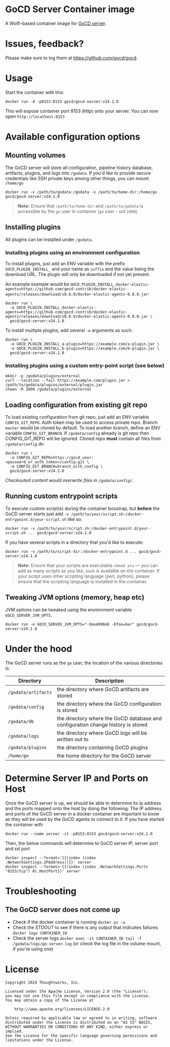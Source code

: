# GoCD Server Container image

A Wolfi-based container image for [GoCD server](https://www.gocd.org).

# Issues, feedback?

Please make sure to log them at https://github.com/gocd/gocd.

# Usage

Start the container with this:

```shell
docker run -d -p8153:8153 gocd/gocd-server:v24.1.0
```

This will expose container port 8153 (http) onto your server.
You can now open `http://localhost:8153`

# Available configuration options

## Mounting volumes

The GoCD server will store all configuration, pipeline history database,
artifacts, plugins, and logs into `/godata`. If you'd like to provide secure
credentials like SSH private keys among other things, you can mount `/home/go`

```shell
docker run -v /path/to/godata:/godata -v /path/to/home-dir:/home/go gocd/gocd-server:v24.1.0
```

> **Note:** Ensure that `/path/to/home-dir` and `/path/to/godata` is accessible by the `go` user in container (`go` user - uid `1000`).

## Installing plugins

All plugins can be installed under `/godata`.

### Installing plugins using an environment configuration

To install plugins, just add an ENV variable with the prefix `GOCD_PLUGIN_INSTALL_` and your name as `suffix`
and the value being the download URL. The plugin will only be downloaded if not yet present.

An example example would be `GOCD_PLUGIN_INSTALL_docker-elastic-agents=https://github.com/gocd-contrib/docker-elastic-agents/releases/download/v0.8.0/docker-elastic-agents-0.8.0.jar`:

```shell
docker run \
  -e GOCD_PLUGIN_INSTALL_docker-elastic-agents=https://github.com/gocd-contrib/docker-elastic-agents/releases/download/v0.8.0/docker-elastic-agents-0.8.0.jar \
  gocd/gocd-server:v24.1.0
```

To install multiple plugins, add several `-e` arguments as such:

```shell
docker run \
  -e GOCD_PLUGIN_INSTALL_a-plugin=https://example.com/a-plugin.jar \
  -e GOCD_PLUGIN_INSTALL_b-plugin=https://example.com/b-plugin.jar \
  gocd/gocd-server:v24.1.0
```

### Installing plugins using a custom entry-point script (see below)

```shell
mkdir -p /godata/plugins/external
curl --location --fail https://example.com/plugin.jar > /path/to/godata/plugins/external/plugin.jar
chown -R 1000 /godata/plugins/external
```

## Loading configuration from existing git repo
To load existing configuration from git repo, just add an ENV variable `CONFIG_GIT_REPO`.
Auth token may be used to access private repo. Branch `master` would be cloned by default.
To load another branch, define an ENV variable `CONFIG_GIT_BRANCH`.
If `/godata/config` already is git repo then CONFIG_GIT_REPO will be ignored.
Cloned repo **must** contain all files from `/godata/config` dir.

```shell
docker run \
  -e CONFIG_GIT_REPO=https://gocd_user:<password_or_auth_token>/config.git \
  -e CONFIG_GIT_BRANCH=branch_with_config \
  gocd/gocd-server:v24.1.0
```
*Checkouted content would overwrite files in `/godata/config/`*.


## Running custom entrypoint scripts

To execute custom script(s) during the container boostrap, but **before** the GoCD server starts just add `-v /path/to/your/script.sh:/docker-entrypoint.d/your-script.sh` like so:

```shell
docker run -v /path/to/your/script.sh:/docker-entrypoint.d/your-script.sh ... gocd/gocd-server:v24.1.0
```

If you have several scripts in a directory that you'd like to execute:

```shell
docker run -v /path/to/script-dir:/docker-entrypoint.d ... gocd/gocd-server:v24.1.0
```

> **Note:** Ensure that your scripts are executable `chmod a+x` — you can add as many scripts as you like, `bash` is available on the container. If your script uses other scripting language (perl, python), please ensure that the scripting language is installed in the container.

## Tweaking JVM options (memory, heap etc)

JVM options can be tweaked using the environment variable `GOCD_SERVER_JVM_OPTS`.

```shell
docker run -e GOCD_SERVER_JVM_OPTS="-Xmx4096mb -Dfoo=bar" gocd/gocd-server:v24.1.0
```

# Under the hood

The GoCD server runs as the `go` user, the location of the various directories is:

| Directory           | Description                                                                      |
|---------------------|----------------------------------------------------------------------------------|
| `/godata/artifacts` | the directory where GoCD artifacts are stored                                    |
| `/godata/config`    | the directory where the GoCD configuration is stored                             |
| `/godata/db`        | the directory where the GoCD database and configuration change history is stored |
| `/godata/logs`      | the directory where GoCD logs will be written out to                             |
| `/godata/plugins`   | the directory containing GoCD plugins                                            |
| `/home/go`          | the home directory for the GoCD server                                           |

# Determine Server IP and Ports on Host

Once the GoCD server is up, we should be able to determine its ip address and the ports mapped onto the host by doing the following:
The IP address and ports of the GoCD server in a docker container are important to know as they will be used by the GoCD agents to connect to it.
If you have started the container with
```shell
docker run --name server -it -p8153:8153 gocd/gocd-server:v24.1.0
```

Then, the below commands will determine to GoCD server IP, server port and ssl port
```shell
docker inspect --format='{{(index (index .NetworkSettings.IPAddress))}}' server
docker inspect --format='{{(index (index .NetworkSettings.Ports "8153/tcp") 0).HostPort}}' server
```

# Troubleshooting

## The GoCD server does not come up

- Check if the docker container is running `docker ps -a`
- Check the STDOUT to see if there is any output that indicates failures `docker logs CONTAINER_ID`
- Check the server logs `docker exec -it CONTAINER_ID tail -f /godata/logs/go-server.log` (or check the log file in the volume mount, if you're using one)


# License

```plain
Copyright 2024 Thoughtworks, Inc.

Licensed under the Apache License, Version 2.0 (the "License");
you may not use this file except in compliance with the License.
You may obtain a copy of the License at

    http://www.apache.org/licenses/LICENSE-2.0

Unless required by applicable law or agreed to in writing, software
distributed under the License is distributed on an "AS IS" BASIS,
WITHOUT WARRANTIES OR CONDITIONS OF ANY KIND, either express or implied.
See the License for the specific language governing permissions and
limitations under the License.
```

[0]: https://www.gocd.org/download/
